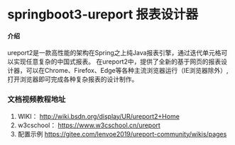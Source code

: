# springboot3-ureport 报表设计器

#### 介绍


ureport2是一款高性能的架构在Spring之上纯Java报表引擎，通过迭代单元格可以实现任意复杂的中国式报表。
在ureport2中，提供了全新的基于网页的报表设计器，可以在Chrome、Firefox、Edge等各种主流浏览器运行（IE浏览器除外）,打开浏览器即可完成各种复杂报表的设计制作。


### 文档视频教程地址
1. WIKI： http://wiki.bsdn.org/display/UR/ureport2+Home
2. w3cschool： https://www.w3cschool.cn/ureport
3. 配置示例 https://gitee.com/lenvoe2019/ureport-community/wikis/pages
